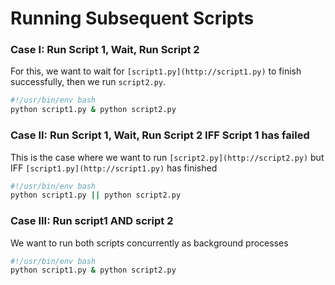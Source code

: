 # Running Subsequent Scripts


### Case I: Run Script 1, Wait, Run Script 2

For this, we want to wait for `[script1.py](http://script1.py)` to finish successfully, then we run `script2.py`.

```bash
#!/usr/bin/env bash
python script1.py & python script2.py
```

### Case II: Run Script 1, Wait, Run Script 2 IFF Script 1 has failed

This is the case where we want to run `[script2.py](http://script2.py)` but IFF `[script1.py](http://script1.py)` has finished

```bash
#!/usr/bin/env bash
python script1.py || python script2.py
```

### Case III: Run script1 AND script 2

We want to run both scripts concurrently as background processes

```bash
#!/usr/bin/env bash
python script1.py & python script2.py
```